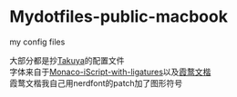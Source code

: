 # Mydotfiles-public-macbook
my config files

大部分都是抄[Takuya](https://github.com/craftzdog/dotfiles-public)的配置文件  
字体来自于[Monaco-iScript-with-ligatures](https://github.com/HMBond/Monaco-iScript-with-ligatures)以及[霞鹜文楷](https://github.com/lxgw/LxgwWenKai)  
霞鹜文楷我自己用nerdfont的patch加了图形符号
